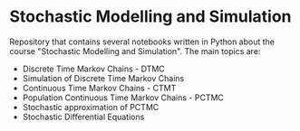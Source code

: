 # Stochastic Modelling and Simulation
Repository that contains several notebooks written in Python about the course "Stochastic Modelling and Simulation". The main topics are: 
- Discrete Time Markov Chains - DTMC
- Simulation of Discrete Time Markov Chains
- Continuous Time Markov Chains - CTMT
- Population Continuous Time Markov Chains - PCTMC
- Stochastic approximation of PCTMC
- Stochastic Differential Equations
